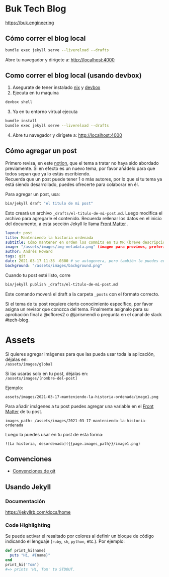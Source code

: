 # Buk Tech Blog

<https://buk.engineering>

## Cómo correr el blog local

```sh
bundle exec jekyll serve --livereload --drafts
```

Abre tu navegador y dirígete a: <http://localhost:4000>

## Como correr el blog local (usando devbox)

1. Asegurate de tener instalado [nix](https://nixos.org/) y [devbox](https://www.jetpack.io/devbox/)
2. Ejecuta en tu maquina

```sh
devbox shell
```
3. Ya en tu entorno virtual ejecuta

```sh
bundle install
bundle exec jekyll serve --livereload --drafts
```
4. Abre tu navegador y dirígete a: <http://localhost:4000>

## Cómo agregar un post

Primero revisa, en este [notion](https://www.notion.so/bukhr/Blog-1872a9fbf389428dae20b06a8bfdbff9), que el tema a tratar no haya sido abordado previamente. Si en efecto es un nuevo tema, por favor añádelo para que todos sepan que ya lo estás escribiendo.\
Recuerda que un post puede tener 1 o más autores, por lo que si tu tema ya está siendo desarrollado, puedes ofrecerte para colaborar en él.

Para agregar un post, usa:

```sh
bin/jekyll draft "el titulo de mi post"
```

Esto creará un archivo `_drafts/el-titulo-de-mi-post.md`. Luego modifica el archivo
para agregarle el contenido.
Recuerda rellenar los datos en el inicio del documento, a esta sección Jekyll le llama [Front Matter](https://jekyllrb.com/docs/front-matter/)
.

```yaml
layout: post
title: Manteniendo la historia ordenada
subtitle: Cómo mantener en orden los commits en tu MR (breve descripción para previews)
image: "/assets/images/img-metadata.png" (imagen para previews, preferiblemente menos de 200px de ancho)
author: Andrés Howard
tags: git
date: 2021-03-17 11:33 -0300 # se autogenera, pero también lo puedes editar
background: "/assets/images/background.png"
```

Cuando tu post esté listo, corre

```sh
bin/jekyll publish _drafts/el-titulo-de-mi-post.md
```

Este comando moverá el draft a la carpeta `_posts` con el formato correcto.

Si el tema de tu post requiere cierto conocimiento específico, por favor asigna un revisor que conozca del tema.
Finalmente asígnalo para su aprobación final a @cflores2 o @jarismendi o pregunta en el canal de slack #tech-blog.

# Assets

Si quieres agregar imágenes para que las pueda usar toda la aplicación, déjalas en: \
`/assets/images/global`

Si las usarás solo en tu post, déjalas en: \
`/assets/images/[nombre-del-post]`

Ejemplo:
```
assets/images/2021-03-17-manteniendo-la-historia-ordenada/image1.png
```

Para añadir imágenes a tu post puedes agregar una variable en el [Front Matter](https://jekyllrb.com/docs/front-matter/) de tu post.

```
images_path: /assets/images/2021-03-17-manteniendo-la-historia-ordenada
```
Luego la puedes usar en tu post de esta forma:
```
![La historia, desordenada]({{page.images_path}}/image1.png)
```


## Convenciones
  - [Convenciones de git](docs/git-conventions.md)

## Usando Jekyll

### Documentación

https://jekyllrb.com/docs/home

### Code Highlighting

Se puede activar el resaltado por colores al definir un bloque de código indicando el lenguaje (`ruby`, `sh`, `python`, etc.). Por ejemplo:

```ruby
def print_hi(name)
  puts "Hi, #{name}"
end
print_hi('Tom')
#=> prints 'Hi, Tom' to STDOUT.
```
